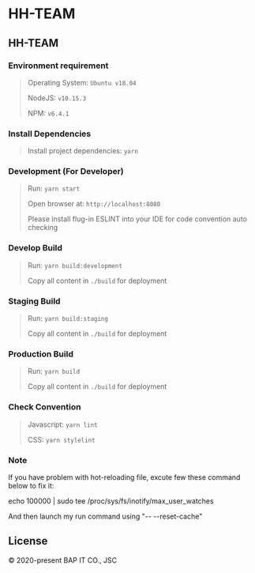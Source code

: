 # HH-TEAM
## HH-TEAM

### Environment requirement
> Operating System: `Ubuntu v18.04`
>
> NodeJS: `v10.15.3`
>
> NPM: `v6.4.1`

### Install Dependencies
> Install project dependencies: `yarn`

### Development (For Developer)
> Run: `yarn start`
>
> Open browser at: `http://localhost:8080`
>
> Please install flug-in ESLINT into your IDE for code convention auto checking

### Develop Build
> Run: `yarn build:development`
>
> Copy all content in `./build` for deployment

### Staging Build
> Run: `yarn build:staging`
>
> Copy all content in `./build` for deployment

### Production Build
> Run: `yarn build`
>
> Copy all content in `./build` for deployment

### Check Convention
> Javascript: `yarn lint`
>
> CSS: `yarn stylelint`

### Note
If you have problem with hot-reloading file, excute few these command below to fix it:

echo 100000 | sudo tee /proc/sys/fs/inotify/max_user_watches

And then launch my run command using "-- --reset-cache"

## License

© 2020-present BAP IT CO., JSC
